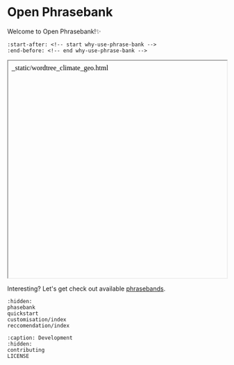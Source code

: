 # Open Phrasebank

Welcome to Open Phrasebank!✨

```{include} ../README.md
:start-after: <!-- start why-use-phrase-bank -->
:end-before: <!-- end why-use-phrase-bank -->
```

<iframe srcdoc="_static/wordtree_climate_geo.html" width="100%" height="500px">
  <p>The wordtree of climate in geoscience ngrams from Elsevier OA CC-BY</p>
</iframe>

Interesting? Let's get check out available [phrasebands](https://open-phrasebank.readthedocs.io/en/latest/phasebank.html).

```{toctree}
:hidden:
phasebank
quickstart
customisation/index
reccomendation/index
```

```{toctree}
:caption: Development
:hidden:
contributing
LICENSE
```